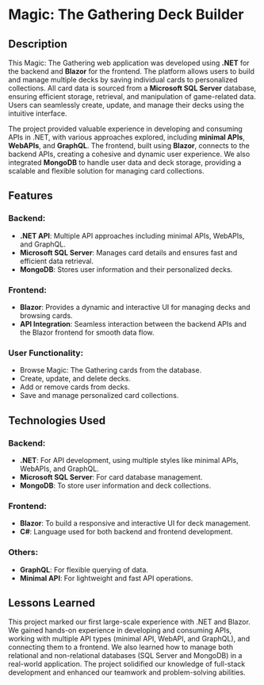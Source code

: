 # Magic: The Gathering Deck Builder

## Description
This Magic: The Gathering web application was developed using **.NET** for the backend and **Blazor** for the frontend. The platform allows users to build and manage multiple decks by saving individual cards to personalized collections. All card data is sourced from a **Microsoft SQL Server** database, ensuring efficient storage, retrieval, and manipulation of game-related data. Users can seamlessly create, update, and manage their decks using the intuitive interface.

The project provided valuable experience in developing and consuming APIs in .NET, with various approaches explored, including **minimal APIs**, **WebAPIs**, and **GraphQL**. The frontend, built using **Blazor**, connects to the backend APIs, creating a cohesive and dynamic user experience. We also integrated **MongoDB** to handle user data and deck storage, providing a scalable and flexible solution for managing card collections.

## Features

### Backend:
- **.NET API**: Multiple API approaches including minimal APIs, WebAPIs, and GraphQL.
- **Microsoft SQL Server**: Manages card details and ensures fast and efficient data retrieval.
- **MongoDB**: Stores user information and their personalized decks.

### Frontend:
- **Blazor**: Provides a dynamic and interactive UI for managing decks and browsing cards.
- **API Integration**: Seamless interaction between the backend APIs and the Blazor frontend for smooth data flow.
  
### User Functionality:
- Browse Magic: The Gathering cards from the database.
- Create, update, and delete decks.
- Add or remove cards from decks.
- Save and manage personalized card collections.

## Technologies Used

### Backend:
- **.NET**: For API development, using multiple styles like minimal APIs, WebAPIs, and GraphQL.
- **Microsoft SQL Server**: For card database management.
- **MongoDB**: To store user information and deck collections.

### Frontend:
- **Blazor**: To build a responsive and interactive UI for deck management.
- **C#**: Language used for both backend and frontend development.

### Others:
- **GraphQL**: For flexible querying of data.
- **Minimal API**: For lightweight and fast API operations.

## Lessons Learned

This project marked our first large-scale experience with .NET and Blazor. We gained hands-on experience in developing and consuming APIs, working with multiple API types (minimal API, WebAPI, and GraphQL), and connecting them to a frontend. We also learned how to manage both relational and non-relational databases (SQL Server and MongoDB) in a real-world application. The project solidified our knowledge of full-stack development and enhanced our teamwork and problem-solving abilities.
